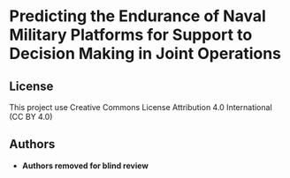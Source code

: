 # Predicting the Endurance of Naval Military Platforms for Support to Decision Making in Joint Operations

## License
This project use Creative Commons License Attribution 4.0 International (CC BY 4.0)

## Authors
- **Authors removed for blind review**
